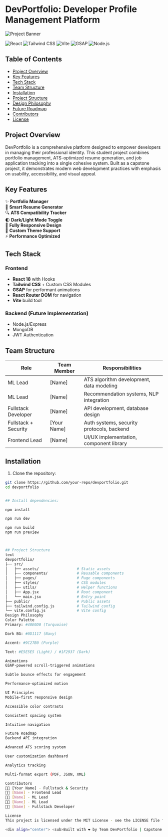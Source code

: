 # DevPortfolio: Developer Profile Management Platform

![Project Banner](https://via.placeholder.com/1200x400/0D1117/40E0D0?text=DevPortfolio)

![React](https://img.shields.io/badge/React-20232A?style=for-the-badge&logo=react&logoColor=61DAFB)
![Tailwind CSS](https://img.shields.io/badge/Tailwind_CSS-38B2AC?style=for-the-badge&logo=tailwind-css&logoColor=white)
![Vite](https://img.shields.io/badge/Vite-B73BFE?style=for-the-badge&logo=vite&logoColor=FFD62E)
![GSAP](https://img.shields.io/badge/GSAP-88CE02?style=for-the-badge&logo=greensock&logoColor=white)
![Node.js](https://img.shields.io/badge/Node.js-339933?style=for-the-badge&logo=nodedotjs&logoColor=white)

## Table of Contents
- [Project Overview](#project-overview)
- [Key Features](#key-features)
- [Tech Stack](#tech-stack)
- [Team Structure](#team-structure)
- [Installation](#installation)
- [Project Structure](#project-structure)
- [Design Philosophy](#design-philosophy)
- [Future Roadmap](#future-roadmap)
- [Contributors](#contributors)
- [License](#license)

## Project Overview

DevPortfolio is a comprehensive platform designed to empower developers in managing their professional identity. This student project combines portfolio management, ATS-optimized resume generation, and job application tracking into a single cohesive system. Built as a capstone project, it demonstrates modern web development practices with emphasis on usability, accessibility, and visual appeal.

## Key Features

✨ **Portfolio Manager**  
📄 **Smart Resume Generator**  
🔍 **ATS Compatibility Tracker**  
🌓 **Dark/Light Mode Toggle**  
📱 **Fully Responsive Design**  
🎨 **Custom Theme Support**  
⚡ **Performance Optimized**  

## Tech Stack

### Frontend
- **React 18** with Hooks
- **Tailwind CSS** + Custom CSS Modules
- **GSAP** for performant animations
- **React Router DOM** for navigation
- **Vite** build tool

### Backend (Future Implementation)
- Node.js/Express
- MongoDB
- JWT Authentication

## Team Structure

| Role               | Team Member | Responsibilities |
|--------------------|-------------|------------------|
| ML Lead            | [Name]      | ATS algorithm development, data modeling |
| ML Lead            | [Name]      | Recommendation systems, NLP integration |
| Fullstack Developer| [Name]      | API development, database design |
| Fullstack + Security| [Your Name] | Auth systems, security protocols, backend |
| Frontend Lead      | [Name]      | UI/UX implementation, component library |

## Installation

1. Clone the repository:
```bash
git clone https://github.com/your-repo/devportfolio.git
cd devportfolio


## Install dependencies:

npm install

npm run dev

npm run build
npm run preview



## Project Structure
text
devportfolio/
├── src/
│   ├── assets/                 # Static assets
│   ├── components/             # Reusable components
│   ├── pages/                  # Page components
│   ├── styles/                 # CSS modules
│   ├── utils/                  # Helper functions
│   ├── App.jsx                 # Root component
│   └── main.jsx                # Entry point
├── public/                     # Public assets
├── tailwind.config.js          # Tailwind config
└── vite.config.js              # Vite config
Design Philosophy
Color Palette
Primary: #40E0D0 (Turquoise)

Dark BG: #0D1117 (Navy)

Accent: #9C27B0 (Purple)

Text: #E5E5E5 (Light) / #1F2937 (Dark)

Animations
GSAP-powered scroll-triggered animations

Subtle bounce effects for engagement

Performance-optimized motion

UI Principles
Mobile-first responsive design

Accessible color contrasts

Consistent spacing system

Intuitive navigation

Future Roadmap
Backend API integration

Advanced ATS scoring system

User customization dashboard

Analytics tracking

Multi-format export (PDF, JSON, XML)

Contributors
👨‍💻 [Your Name] - Fullstack & Security
👩‍💻 [Name] - Frontend Lead
🧑‍💻 [Name] - ML Lead
👨‍💻 [Name] - ML Lead
👩‍💻 [Name] - Fullstack Developer

License
This project is licensed under the MIT License - see the LICENSE file for details.

<div align="center"> <sub>Built with ❤️ by Team DevPortfolio | Capstone Project 2023</sub> </div> 